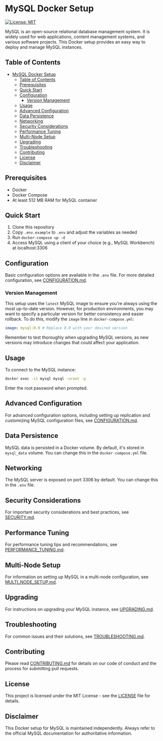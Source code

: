 # MySQL Docker Setup

[![License: MIT](https://img.shields.io/badge/License-MIT-yellow.svg)](https://opensource.org/licenses/MIT)

MySQL is an open-source relational database management system. It is widely used for web applications, content management systems, and various software projects. This Docker setup provides an easy way to deploy and manage MySQL instances.

## Table of Contents

- [MySQL Docker Setup](#mysql-docker-setup)
  - [Table of Contents](#table-of-contents)
  - [Prerequisites](#prerequisites)
  - [Quick Start](#quick-start)
  - [Configuration](#configuration)
    - [Version Management](#version-management)
  - [Usage](#usage)
  - [Advanced Configuration](#advanced-configuration)
  - [Data Persistence](#data-persistence)
  - [Networking](#networking)
  - [Security Considerations](#security-considerations)
  - [Performance Tuning](#performance-tuning)
  - [Multi-Node Setup](#multi-node-setup)
  - [Upgrading](#upgrading)
  - [Troubleshooting](#troubleshooting)
  - [Contributing](#contributing)
  - [License](#license)
  - [Disclaimer](#disclaimer)

## Prerequisites

- Docker
- Docker Compose
- At least 512 MB RAM for MySQL container

## Quick Start

1. Clone this repository
2. Copy `.env.example` to `.env` and adjust the variables as needed
3. Run `docker-compose up -d`
4. Access MySQL using a client of your choice (e.g., MySQL Workbench) at localhost:3306

## Configuration

Basic configuration options are available in the `.env` file. For more detailed configuration, see [CONFIGURATION.md](docs/CONFIGURATION.md).

### Version Management

This setup uses the `latest` MySQL image to ensure you're always using the most up-to-date version. However, for production environments, you may want to specify a particular version for better consistency and easier rollback. To do this, modify the `image` line in `docker-compose.yml`:

```yaml
image: mysql:8.0 # Replace 8.0 with your desired version
```

Remember to test thoroughly when upgrading MySQL versions, as new versions may introduce changes that could affect your application.

## Usage

To connect to the MySQL instance:

```bash
docker exec -it mysql mysql -uroot -p
```

Enter the root password when prompted.

## Advanced Configuration

For advanced configuration options, including setting up replication and customizing MySQL configuration files, see [CONFIGURATION.md](docs/CONFIGURATION.md).

## Data Persistence

MySQL data is persisted in a Docker volume. By default, it's stored in `mysql_data` volume. You can change this in the `docker-compose.yml` file.

## Networking

The MySQL server is exposed on port 3306 by default. You can change this in the `.env` file.

## Security Considerations

For important security considerations and best practices, see [SECURITY.md](docs/SECURITY.md).

## Performance Tuning

For performance tuning tips and recommendations, see [PERFORMANCE_TUNING.md](docs/PERFORMANCE_TUNING.md).

## Multi-Node Setup

For information on setting up MySQL in a multi-node configuration, see [MULTI_NODE_SETUP.md](docs/MULTI_NODE_SETUP.md).

## Upgrading

For instructions on upgrading your MySQL instance, see [UPGRADING.md](docs/UPGRADING.md).

## Troubleshooting

For common issues and their solutions, see [TROUBLESHOOTING.md](docs/TROUBLESHOOTING.md).

## Contributing

Please read [CONTRIBUTING.md](docs/CONTRIBUTING.md) for details on our code of conduct and the process for submitting pull requests.

## License

This project is licensed under the MIT License - see the [LICENSE](LICENSE) file for details.

## Disclaimer

This Docker setup for MySQL is maintained independently. Always refer to the official MySQL documentation for authoritative information.
